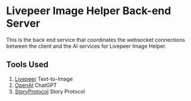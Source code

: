 # Livepeer Image Helper Back-end Server

This is the back end service that coordinates the websocket connections between the client and the AI services for Livepeer Image Helper.

## Tools Used

1. [Livepeer](#livepeer) Text-to-Image
2. [OpenAI](#openai) ChatGPT
3. [StoryProtocol](#storyprotocol) Story Protocol
